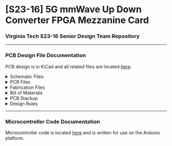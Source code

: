 # [S23-16] 5G mmWave Up Down Converter FPGA Mezzanine Card
### Virginia Tech S23-16 Senior Design Team Repository

---
### PCB Design File Documentation
PCB design is in KiCad and all related files are located [here](S23-16_PCB).

<details>
<summary>Schematic Files</summary>

| File Name | Description |
| --- | --- |
| [S23-16_PCB.kicad_sch](S23-16_PCB/S23-16_PCB.kicad_sch) | Overall Top Level Schematic |
| [Upconverter.kicad_sch](S23-16_PCB/Upconverter.kicad_sch) | Upconverter Top Level Schematic |
| [sch1013.kicad_sch](S23-16_PCB/sch1013.kicad_sch) | ADMV1013 Upconverter Schematic |
| [schHMC1131.kicad_sch](S23-16_PCB/schHMC1131.kicad_sch) | HMC1131 Power Amplifier Schematic |
| [Downconverter.kicad_sch](S23-16_PCB/Downconverter.kicad_sch) | Downconverter Schematic |
| [Synthesizer.kicad_sch](S23-16_PCB/Synthesizer.kicad_sch) | Synthesizer Schematic |
| [FMC_plus.kicad_sch](S23-16_PCB/FMC_plus.kicad_sch) | Digital/Power Interface Schematic |

</details>

<details>
<summary>PCB Files</summary>

| File Name | Description |
| --- | --- |
| [S23-16_PCB.kicad_pcb](S23-16_PCB/S23-16_PCB.kicad_pcb) | PCB Layout |

All component footprint and 3D models are located [here](S23-16_PCB/S23_16_Library.pretty).

</details>

<details>
<summary>Fabrication Files</summary>

Gerber and Drill files are located [here](S23-16_PCB/Fab_Files/Gerber) and use the following naming conventions:

### Gerber Files
| File Name | Description |
| --- | --- |
| [S23-16_PCB-F_Cu.gtl](S23-16_PCB/Fab_Files/Gerber/S23-16_PCB-F_Cu.gtl) | Front Copper |
| [S23-16_PCB-In1.Cu.g2](S23-16_PCB/Fab_Files/Gerber/S23-16_PCB-In1_Cu.g2) | First Internal Copper |
| [S23-16_PCB-In2_Cu.g3](S23-16_PCB/Fab_Files/Gerber/S23-16_PCB-In2_Cu.g3) | Second Internal Copper |
| [S23-16_PCB-B_Cu.gbl](S23-16_PCB/Fab_Files/Gerber/S23-16_PCB-B_Cu.gbl) | Back Copper |
| [S23-16_PCB-F_Paste.gtp](S23-16_PCB/Fab_Files/Gerber/S23-16_PCB-F_Paste.gtp) | Front Solder Paste (for stencil manufacturing) |
| [S23-16_PCB-F_Silkscreen.gto](S23-16_PCB/Fab_Files/Gerber/S23-16_PCB-F_Silkscreen.gto) | Front Silkscreen |
| [S23-16_PCB-B_Silkscreen.gbo](S23-16_PCB/Fab_Files/Gerber/S23-16_PCB-B_Silkscreen.gbo) | Back Silkscreen |
| [S23-16_PCB-F_Mask.gts](S23-16_PCB/Fab_Files/Gerber/S23-16_PCB-F_Mask.gts) | Front Solder Mask |
| [S23-16_PCB-B_Mask.gbs](S23-16_PCB/Fab_Files/Gerber/S23-16_PCB-B_Mask.gbs) | Back Solder Mask |
| [S23-16_PCB-Edge_Cuts.gm1](S23-16_PCB/Fab_Files/Gerber/S23-16_PCB-Edge_Cuts.gm1) | Board Edge |

### Drill Files
| File Name | Description |
| --- | --- |
| [S23-16_PCB-NPTH.drl](S23-16_PCB/Fab_Files/Gerber/S23-16_PCB-NPTH.drl) | Non-plated Through Holes |
| [S23-16_PCB-PTH.drl](S23-16_PCB/Fab_Files/Gerber/S23-16_PCB-PTH.drl) | Plated Through Holes |
| [S23-16_PCB-front-in1.drl](S23-16_PCB/Fab_Files/Gerber/S23-16_PCB-front-in1.drl) | Blind Vias (optional fencing vias between layers 1&2) |

</details>

<details>
<summary>Bill of Materials</summary>

The BOM is located on our shared drive [here](https://docs.google.com/spreadsheets/d/1cGQh0S1Flq79aJkekWkryKJpKwCh67Sn/edit#gid=1397198774).

</details>

<details>
<summary>PCB Stackup</summary>

| Material | Thickness | Dielectric Constant | Loss Tangent |
| --- | --- | --- | --- |
| Copper | 1.4 mils (1 oz.) |
| RO4003C | 8 mils | 3.55 | 0.0027 |
| Copper | 1.4 mils (1 oz.) |
| Prepreg | ~40 mils | ~4 | ~0.02 |
| Copper | 1.4 mils (1 oz.) |
| RO4003C | 8 mils | 3.55 | 0.0027 |
| Copper | 1.4 mils (1 oz.) |
| **Total** | **62 mils** |

Note: Prepreg material is arbitrary, consult manufactuer.

</details>

<details>
<summary>Design Rules</summary>

### Copper
| Parameter | Distance |
| --- | --- |
| Minimum Clearance | 5 mils |
| Minimum Track Width | 8 mils | 
| Minimum Annular Ring Width (Vias) | 5 mils | 
| Minimum Via Diameter | 19 mils | 
| Copper to Hole Clearance | 5 mils | 
| Copper to Edge Clearance | 10 mils |

### Through Holes
| Parameter | Distance | 
| --- | --- |
| Minimum Through Hole Diameter | 9 mils | 
| Hole to Hole Clearance | 10 mils |

</details>

---
### Microcontroller Code Documentation

Microcontroller code is located [here](Mezzanine_Card_Microcontroller_Code.ino) and is written for use on the Arduino platform.
